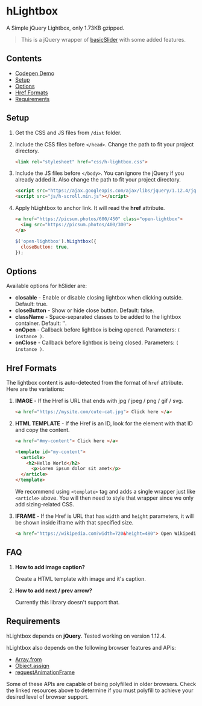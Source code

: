 # hLightbox

A Simple jQuery Lightbox, only 1.73KB gzipped.

> This is a jQuery wrapper of [basicSlider](https://github.com/electerious/basicSlider) with some added features.

## Contents

- [Codepen Demo](https://codepen.io/hrsetyono/pen/aPPEWa)
- [Setup](#setup)
- [Options](#options)
- [Href Formats](#href-formats)
- [Requirements](#requirements)

## Setup

1. Get the CSS and JS files from `/dist` folder.

1. Include the CSS files before `</head>`. Change the path to fit your project directory.

	```html
	<link rel="stylesheet" href="css/h-lightbox.css">
	```

1. Include the JS files before `</body>`. You can ignore the jQuery if you already added it. Also change the path to fit your project directory.

	```html
	<script src="https://ajax.googleapis.com/ajax/libs/jquery/1.12.4/jquery.min.js"></script>
	<script src="js/h-scroll.min.js"></script>
	```

1. Apply hLightbox to anchor link. It will read the **href** attribute.

	```html
	<a href="https://picsum.photos/600/450" class="open-lightbox">
	  <img src="https://picsum.photos/400/300">
	</a>
	```

	```js
	$('open-lightbox').hLightbox({
	  closeButton: true,
	});
	```

## Options

Available options for hSlider are:

- **closable** - Enable or disable closing lightbox when clicking outside. Default: true.
- **closeButton** - Show or hide close button. Default: false.
- **className** - Space-separated classes to be added to the lightbox container. Default: ''.
- **onOpen** - Callback before lightbox is being opened. Parameters: `( instance )`.
- **onClose** - Callback 	before lightbox is being closed. Parameters: `( instance )`.

## Href Formats

The lightbox content is auto-detected from the format of `href` attribute. Here are the variations:

1. **IMAGE** - If the Href is URL that ends with jpg / jpeg / png / gif / svg.

	```html
	<a href="https://mysite.com/cute-cat.jpg"> Click here </a>
	```

1. **HTML TEMPLATE** - If the Href is an ID, look for the element with that ID and copy the content.

	```html
	<a href="#my-content"> Click here </a>

	<template id="my-content">
	  <article>
	    <h2>Hello World</h2>
		  <p>Lorem ipsum dolor sit amet</p>
	  </article>
	</template>
	```

	We recommend using `<template>` tag and adds a single wrapper just like `<article>` above. You will then need to style that wrapper since we only add sizing-related CSS.

1. **IFRAME** - If the Href is URL that has `width` and `height` parameters, it will be shown inside iframe with that specified size.

	```html
	<a href="https://wikipedia.com?width=720&height=480"> Open Wikipedia </a>
	```

## FAQ

1. **How to add image caption?**
	
	Create a HTML template with image and it's caption.

1. **How to add next / prev arrow?**

	Currently this library doesn't support that.

## Requirements

hLightbox depends on **jQuery**. Tested working on version 1.12.4.

hLightbox also depends on the following browser features and APIs:

- [Array.from](https://www.ecma-international.org/ecma-262/6.0/#sec-array.from)
- [Object.assign](http://www.ecma-international.org/ecma-262/6.0/#sec-object.assign)
- [requestAnimationFrame](https://www.w3.org/TR/animation-timing/#dom-windowanimationtiming-requestanimationframe)

Some of these APIs are capable of being polyfilled in older browsers. Check the linked resources above to determine if you must polyfill to achieve your desired level of browser support.